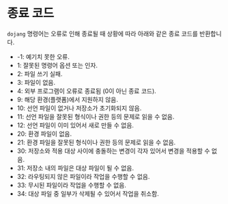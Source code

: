 종료 코드
=========

`dojang` 명령어는 오류로 인해 종료될 때 상황에 따라 아래와 같은 종료 코드를
반환합니다.

 -  -1: 예기치 못한 오류.
 -  1: 잘못된 명령어 옵션 또는 인자.
 -  2: 파일 쓰기 실패.
 -  3: 파일이 없음.
 -  4: 외부 프로그램이 오류로 종료됨 (0이 아닌 종료 코드).
 -  9: 해당 환경(플랫폼)에서 지원하지 않음.
 -  10: 선언 파일이 없거나 저장소가 초기화되지 않음.
 -  11: 선언 파일을 잘못된 형식이나 권한 등의 문제로 읽을 수 없음.
 -  12: 선언 파일이 이미 있어서 새로 만들 수 없음.
 -  20: 환경 파일이 없음.
 -  21: 환경 파일을 잘못된 형식이나 권한 등의 문제로 읽을 수 없음.
 -  30: 저장소와 적용 대상 사이에 충돌하는 변경이 각자 있어서 변경을 적용할 수
    없음.
 -  31: 저장소 내의 파일은 대상 파일이 될 수 없음.
 -  32: 라우팅되지 않은 파일이라 작업을 수행할 수 없음.
 -  33: 무시된 파일이라 작업을 수행할 수 없음.
 -  34: 대상 파일 중 일부가 삭제될 수 있어서 작업을 취소함.
